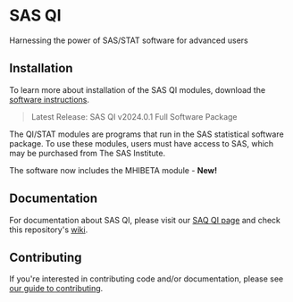 # SAS QI

Harnessing the power of SAS/STAT software for advanced users

## Installation

To learn more about installation of the SAS QI modules, download the [software instructions](https://qualityindicators.ahrq.gov/Downloads/Software/SAS/V2024/Software_Inst_SASQI_v2024.0.1_September_2024.pdf).

> Latest Release: SAS QI v2024.0.1 Full Software Package

The QI/STAT modules are programs that run in the SAS statistical software package. To use these modules, users must have access to SAS, which may be purchased from The SAS Institute.

The software now includes the MHIBETA module - **New!**

## Documentation

For documentation about SAS QI, please visit our [SAQ QI page](https://qualityindicators.ahrq.gov/software/sas_qi) and check this repository's [wiki](./wiki).

## Contributing

If you're interested in contributing code and/or documentation, please see [our guide to contributing](./wiki/contributing).

